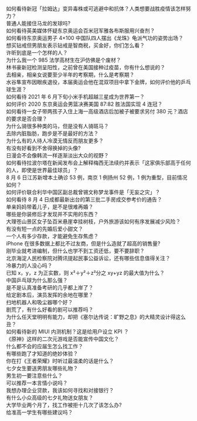 如何看待新冠「拉姆达」变异毒株或可逃避中和抗体？人类想要战胜疫情该怎样努力？  
普通人能接住马龙的发球吗?  
如何看待英美媒体怀疑东京奥运会百米冠军雅各布斯服用兴奋剂？  
如何看待东京奥运男子 4×100 中国队四人摆出《龙珠》龟派气功的姿势出场？  
想买钻戒但男朋友表示钻戒是智商税，买金好，你们怎么看？  
许昕到底是一个怎样的人？  
为什么我一个 985 法学高材生在沪仿佛是个废材？  
林书豪新冠检测呈阳性，之前曾在美国接种过疫苗，你有什么想说的？  
去相亲，相亲女说要至少半年的考察期，什么是考察期？  
水谷隼宣布因眼疾退役，本届奥运会他在混双项目中拿下金牌，如何评价他的乒乓球生涯？  
如何看待 2021 年 6 月下旬小米手机超越三星成为世界第一？  
如何评价 2020 东京奥运会男篮决赛美国 87:82 胜法国实现 4 连冠？  
如何看待一女子带两孩子入住上海一高级酒店后加被子被要求另付 380 元？酒店的要求是否合理？  
为什么骑很多种类的马，但是没有人骑斑马？  
去除内脏脂肪，跑步是不是最好的方法？  
为什么有的人待人冷漠无情反而朋友更多？  
有没有好看到不舍得换掉的头像?  
日漫会不会像韩流一样逐渐淡出大众的视野？  
如何看待拉波尔塔在新闻发布会上解释梅西无法续约并表示「这家俱乐部高于任何的人，即使是世界最佳球员」？  
8 月 6 日江苏新增本土确诊 53 例，南京 1 例扬州 52 例，1 例为重型，目前情况如何？  
如何评价联合利华中国区副总裁曾锡文称梦龙事件是「无妄之灾」？  
如何看待 8 月 4 日成都最新出台的第三批二手房成交参考价的通告？  
单亲妈妈带着儿子，是不是很难再婚？  
哪些是你装修后才发现并不实用的东西？  
大理苍山景区女子坠百米悬崖幸挂树枝，户外旅游该如何有序发展减少风险？  
有没有短一点的先婚后爱小甜文？  
一个人有多少存款，才能避免生存焦虑？  
iPhone 在很多数据上都比不过友商，但是什么造就了超高的销售量?  
刚毕业就考进编制，但什么也学不到工资还低，要不要辞职？  
北京海淀人民检察院对腾讯提起民事公益诉讼，还有哪些信息值得关注？  
冷暴力的人没心吗？  
已知 x，y，z 为正实数，则 x²＋y²＋z²分之 xy+yz 的最大值为什么？  
中国乒乓球为什么那么强？  
是不是认真准备考研的几乎都上岸了？  
给定剧本后，演员发挥的余地在哪里？  
扫地机器人和吸尘器哪个好？  
剧荒了，有什么好看的剧可以推荐吗？  
为什么任天堂明明有能力，却把《塞尔达传说：旷野之息》的大精灵设计得这么丑？  
如何看待新的 MIUI 内测机制？这是给用户设立 KPI ？  
《原神》这样的二次元游戏是否能宣传中国文化？  
什么都不会的应届生怎么找工作？  
有哪些跑了才知道的绝妙体验？  
你在打《王者荣耀》时听过最温柔的话是什么？  
七夕女生要送男朋友哪些礼物？  
男生初一要注意些什么？  
可以推荐一本言情小说吗？  
我想办理企业贷款，我该如何寻找和对接银行？  
有什么小众高级的七夕礼物送女朋友？  
大学毕业两个月了，找工作被拒十几次了该怎么办?  
给准高一学生有哪些建议吗？  
